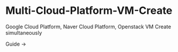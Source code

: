 # Multi-Cloud-Platform-VM-Create

Google Cloud Platform, Naver Cloud Platform, Openstack VM Create simultaneously

Guide -> 

